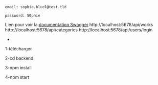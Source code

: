 

```
email: sophie.bluel@test.tld

password: S0phie 
```
Lien pour voir la
[documentation Swagger](http://localhost:5678/api-docs/)    http://localhost:5678/api/works   http://localhost:5678/api/categories   http://localhost:5678/api/users/login




*











1-télécharger

2-cd backend

3-npm install

4-npm start
 

